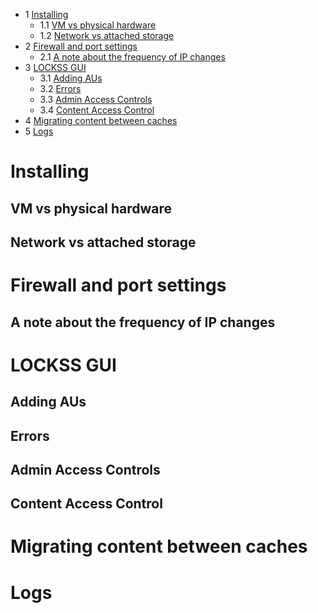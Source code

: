 
* 1 [Installing](#LOCKSSCache-trueInstalling)
	+ 1.1 [VM vs physical hardware](#LOCKSSCache-VMvsphysicalhardware)
	+ 1.2 [Network vs attached storage](#LOCKSSCache-Networkvsattachedstorage)
* 2 [Firewall and port settings](#LOCKSSCache-Firewallandportsettings)
	+ 2.1 [A note about the frequency of IP changes](#LOCKSSCache-AnoteaboutthefrequencyofIPchanges)
* 3 [LOCKSS GUI](#LOCKSSCache-LOCKSSGUI)
	+ 3.1 [Adding AUs](#LOCKSSCache-AddingAUs)
	+ 3.2 [Errors](#LOCKSSCache-Errors)
	+ 3.3 [Admin Access Controls](#LOCKSSCache-AdminAccessControls)
	+ 3.4 [Content Access Control](#LOCKSSCache-ContentAccessControl)
* 4 [Migrating content between caches](#LOCKSSCache-Migratingcontentbetweencaches)
* 5 [Logs](#LOCKSSCache-Logs)


Installing
===================================================================================================================================================================================================================================================================================================================================================================================================================================================================================================================================================================================================================================================================================================================================================================

VM vs physical hardware
-----------------------

Network vs attached storage
---------------------------

Firewall and port settings
==========================

A note about the frequency of IP changes
----------------------------------------

LOCKSS GUI
==========

Adding AUs
----------

Errors
------

Admin Access Controls
---------------------

Content Access Control
----------------------

Migrating content between caches
================================

Logs
====

